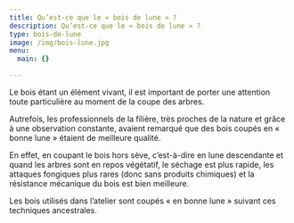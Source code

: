 ```yaml
---
title: Qu’est-ce que le « bois de lune » ? 
description: Qu’est-ce que le « bois de lune » ?
type: bois-de-lune
image: /img/bois-lune.jpg
menu:
  main: {}

---
```


Le bois étant un élément vivant, il est important de porter une attention toute particulière au moment de la coupe des arbres.

Autrefois, les professionnels de la filière, très proches de la nature et grâce à une observation constante, avaient remarqué que des bois coupés en « bonne lune » étaient de meilleure qualité.

En effet, en coupant le bois hors sève, c’est-à-dire en lune descendante et quand les arbres sont en repos végétatif, le séchage est plus rapide, les attaques fongiques plus rares (donc sans produits chimiques) et la résistance mécanique du bois est bien meilleure.

Les bois utilisés dans l’atelier sont coupés « en bonne lune » suivant ces techniques ancestrales.
